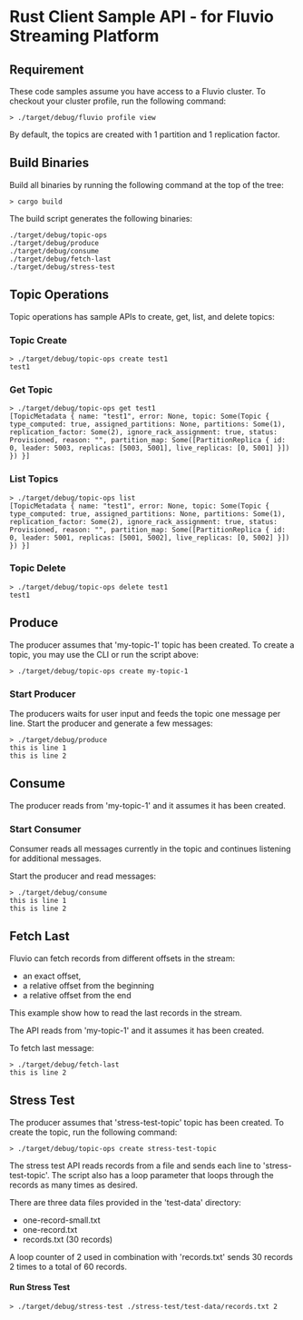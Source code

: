 # Rust Client Sample API - for Fluvio Streaming Platform

## Requirement

These code samples assume you have access to a Fluvio cluster. To checkout your cluster profile, run the following command:

```
> ./target/debug/fluvio profile view
```

By default, the topics are created with 1 partition and 1 replication factor.


## Build Binaries

Build all binaries by running the following command at the top of the tree:

```
> cargo build
```

The build script generates the following binaries:

```
./target/debug/topic-ops
./target/debug/produce
./target/debug/consume
./target/debug/fetch-last
./target/debug/stress-test
```


## Topic Operations

Topic operations has sample APIs to create, get, list, and delete topics:

### Topic Create

```
> ./target/debug/topic-ops create test1
test1
```

### Get Topic

```
> ./target/debug/topic-ops get test1
[TopicMetadata { name: "test1", error: None, topic: Some(Topic { type_computed: true, assigned_partitions: None, partitions: Some(1), replication_factor: Some(2), ignore_rack_assignment: true, status: Provisioned, reason: "", partition_map: Some([PartitionReplica { id: 0, leader: 5003, replicas: [5003, 5001], live_replicas: [0, 5001] }]) }) }]
```


### List Topics

```
> ./target/debug/topic-ops list
[TopicMetadata { name: "test1", error: None, topic: Some(Topic { type_computed: true, assigned_partitions: None, partitions: Some(1), replication_factor: Some(2), ignore_rack_assignment: true, status: Provisioned, reason: "", partition_map: Some([PartitionReplica { id: 0, leader: 5001, replicas: [5001, 5002], live_replicas: [0, 5002] }]) }) }]
```

### Topic Delete

```
> ./target/debug/topic-ops delete test1
test1
```


## Produce

The producer assumes that 'my-topic-1' topic has been created.
To create a topic, you may use the CLI or run the script above:

```
> ./target/debug/topic-ops create my-topic-1
```


### Start Producer

The producers waits for user input and feeds the topic one message per line.
Start the producer and generate a few messages:

```
> ./target/debug/produce
this is line 1
this is line 2
```


## Consume

The producer reads from 'my-topic-1' and it assumes it has been created.

### Start Consumer

Consumer reads all messages currently in the topic and continues listening for additional messages. 

Start the producer and read messages:

```
> ./target/debug/consume
this is line 1
this is line 2
```

## Fetch Last

Fluvio can fetch records from different offsets in the stream:

* an exact offset,
* a relative offset from the beginning
* a relative offset from  the end

This example show how to read the last records in the stream. 

The API reads from 'my-topic-1' and it assumes it has been created.

To fetch last message:

```
> ./target/debug/fetch-last
this is line 2
```


## Stress Test

The producer assumes that 'stress-test-topic' topic has been created. To create the topic, run the following command:

```
> ./target/debug/topic-ops create stress-test-topic
```

The stress test API reads records from a file and sends each line to 'stress-test-topic'. The script also has a loop parameter that loops through the records as many times as desired.

There are three data files provided in the 'test-data' directory:

* one-record-small.txt
* one-record.txt
* records.txt (30 records)

A loop counter of 2 used in combination with 'records.txt' sends 30 records 2 times to a total of 60 records.

#### Run Stress Test

```
> ./target/debug/stress-test ./stress-test/test-data/records.txt 2
```

